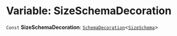 # Variable: SizeSchemaDecoration

`Const` **SizeSchemaDecoration**: [`SchemaDecoration`](/auto-docs/fixed-layout-editor/interfaces/SchemaDecoration-1.md)<[`SizeSchema`](/auto-docs/fixed-layout-editor/interfaces/SizeSchema-1.md)>
